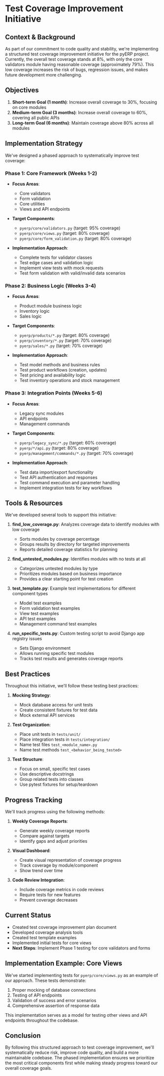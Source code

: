 # Test Coverage Improvement Initiative

## Context & Background

As part of our commitment to code quality and stability, we're implementing a structured test coverage improvement initiative for the pyERP project. Currently, the overall test coverage stands at 8%, with only the core validators module having reasonable coverage (approximately 79%). This low coverage increases the risk of bugs, regression issues, and makes future development more challenging.

## Objectives

1. **Short-term Goal (1 month)**: Increase overall coverage to 30%, focusing on core modules
2. **Medium-term Goal (3 months)**: Increase overall coverage to 60%, covering all public APIs
3. **Long-term Goal (6 months)**: Maintain coverage above 80% across all modules

## Implementation Strategy

We've designed a phased approach to systematically improve test coverage:

### Phase 1: Core Framework (Weeks 1-2)

- **Focus Areas**: 
  - Core validators
  - Form validation
  - Core utilities
  - Views and API endpoints

- **Target Components**:
  - `pyerp/core/validators.py` (target: 95% coverage)
  - `pyerp/core/views.py` (target: 80% coverage)
  - `pyerp/core/form_validation.py` (target: 80% coverage)

- **Implementation Approach**:
  - Complete tests for validator classes
  - Test edge cases and validation logic
  - Implement view tests with mock requests
  - Test form validation with valid/invalid data scenarios

### Phase 2: Business Logic (Weeks 3-4)

- **Focus Areas**:
  - Product module business logic
  - Inventory logic
  - Sales logic

- **Target Components**:
  - `pyerp/products/*.py` (target: 80% coverage)
  - `pyerp/inventory/*.py` (target: 70% coverage) 
  - `pyerp/sales/*.py` (target: 70% coverage)

- **Implementation Approach**:
  - Test model methods and business rules
  - Test product workflows (creation, updates)
  - Test pricing and availability logic
  - Test inventory operations and stock management

### Phase 3: Integration Points (Weeks 5-6)

- **Focus Areas**:
  - Legacy sync modules
  - API endpoints
  - Management commands

- **Target Components**:
  - `pyerp/legacy_sync/*.py` (target: 60% coverage)
  - `pyerp/*/api.py` (target: 80% coverage)
  - `pyerp/management/commands/*.py` (target: 70% coverage)

- **Implementation Approach**:
  - Test data import/export functionality
  - Test API authentication and responses
  - Test command execution and parameter handling
  - Implement integration tests for key workflows

## Tools & Resources

We've developed several tools to support this initiative:

1. **find_low_coverage.py**: Analyzes coverage data to identify modules with low coverage
   - Sorts modules by coverage percentage
   - Groups results by directory for targeted improvements
   - Reports detailed coverage statistics for planning

2. **find_untested_modules.py**: Identifies modules with no tests at all
   - Categorizes untested modules by type
   - Prioritizes modules based on business importance
   - Provides a clear starting point for test creation

3. **test_template.py**: Example test implementations for different component types
   - Model test examples
   - Form validation test examples
   - View test examples
   - API test examples
   - Management command test examples

4. **run_specific_tests.py**: Custom testing script to avoid Django app registry issues
   - Sets Django environment
   - Allows running specific test modules
   - Tracks test results and generates coverage reports

## Best Practices

Throughout this initiative, we'll follow these testing best practices:

1. **Mocking Strategy**:
   - Mock database access for unit tests
   - Create consistent fixtures for test data
   - Mock external API services

2. **Test Organization**:
   - Place unit tests in `tests/unit/`
   - Place integration tests in `tests/integration/`
   - Name test files `test_<module_name>.py`
   - Name test methods `test_<behavior_being_tested>`

3. **Test Structure**:
   - Focus on small, specific test cases
   - Use descriptive docstrings
   - Group related tests into classes
   - Use pytest fixtures for setup/teardown

## Progress Tracking

We'll track progress using the following methods:

1. **Weekly Coverage Reports**:
   - Generate weekly coverage reports
   - Compare against targets
   - Identify gaps and adjust priorities

2. **Visual Dashboard**:
   - Create visual representation of coverage progress
   - Track coverage by module/component
   - Show trend over time

3. **Code Review Integration**:
   - Include coverage metrics in code reviews
   - Require tests for new features
   - Prevent coverage decreases

## Current Status

- Created test coverage improvement plan document
- Developed coverage analysis tools
- Created test template examples
- Implemented initial tests for core views
- **Next Steps**: Implement Phase 1 testing for core validators and forms

## Implementation Example: Core Views

We've started implementing tests for `pyerp/core/views.py` as an example of our approach. These tests demonstrate:

1. Proper mocking of database connections
2. Testing of API endpoints
3. Validation of success and error scenarios
4. Comprehensive assertion of response data

This implementation serves as a model for testing other views and API endpoints throughout the codebase.

## Conclusion

By following this structured approach to test coverage improvement, we'll systematically reduce risk, improve code quality, and build a more maintainable codebase. The phased implementation ensures we prioritize the most critical components first while making steady progress toward our overall coverage goals. 
